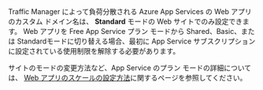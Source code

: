 Traffic Manager によって負荷分散される Azure App Services の Web アプリのカスタム ドメイン名は、 **Standard** モードの Web サイトでのみ設定できます。 Web アプリを Free App Service プラン モードから Shared、Basic、または Standardモードに切り替える場合、最初に App Service サブスクリプションに設定されている使用制限を解除する必要があります。 

サイトのモードの変更方法など、App Service のプラン モードの詳細については、 [Web アプリのスケールの設定方法](../articles/app-service-web/web-sites-scale.md)に関するページを参照してください。

